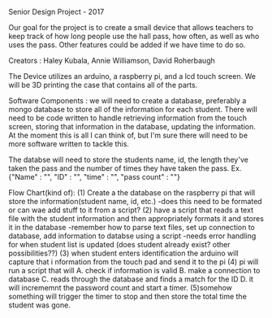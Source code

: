 Senior Design Project - 2017

Our goal for the project is to create a small device that allows teachers
to keep track of how long people use the hall pass, how often, as well as who
uses the pass. Other features could be added if we have time to do so.

Creators : Haley Kubala, Annie Williamson, David Roherbaugh

The Device utilizes an arduino, a raspberry pi, and a lcd touch screen.
We will be 3D printing the case that contains all of the parts.

Software Components : we will need to create a database, preferably a mongo
database to store all of the information for each student. There will need to
be code written to handle retrieving information from the touch screen,
storing that information in the database, updating the information. At the
moment this is all I can think of, but I'm sure there will need to be more
software written to tackle this.

The databse will need to store the students name, id, the length they've taken
the pass and the number of times they have taken the pass.
Ex. {"Name" : "",
     "ID" : "",
     "time" : "",
     "pass count" : ""}

Flow Chart(kind of):
(1) Create a the database on the raspberry pi that will store the
information(student name, id, etc.)
    -does this need to be formated or can wae add stuff to it from a script?
(2) have a script that reads a text file with the student information and then
appropriately formats it and stores it in the database
    -remember how to parse text files, set up connection to database,
    add information to databse using a script
    -needs error handling for when student list is updated
    (does student already exist? other possibilities??)
(3) when student enters identification the arduino will capture that i
nformation from the touch pad and send it to the pi
(4) pi will run a script that will
  A. check if information is valid
  B. make a connection to database
  C. reads through the database and finds a match for the ID
  D. it will incrememnt the password count and start a timer.
(5)somehow something will trigger the timer to stop and then store the total time the student was gone. 
